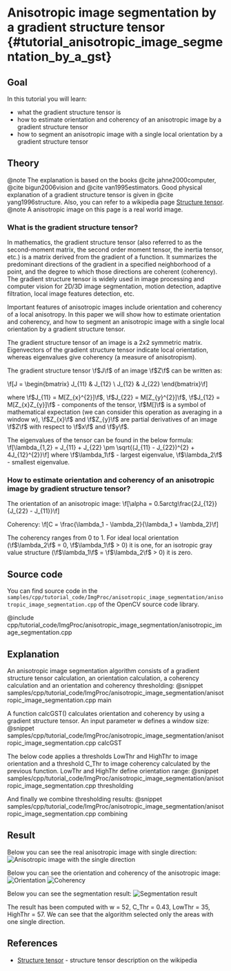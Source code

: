 Anisotropic image segmentation by a gradient structure tensor {#tutorial_anisotropic_image_segmentation_by_a_gst}
==========================

Goal
----

In this tutorial you will learn:

-   what the gradient structure tensor is
-   how to estimate orientation and coherency of an anisotropic image by a gradient structure tensor
-   how to segment an anisotropic image with a single local orientation by a gradient structure tensor

Theory
------

@note The explanation is based on the books @cite jahne2000computer, @cite bigun2006vision and @cite van1995estimators. Good physical explanation of a gradient structure tensor is given in @cite yang1996structure. Also, you can refer to a wikipedia page [Structure tensor].
@note A anisotropic image on this page is a real world  image.

### What is the gradient structure tensor?

In mathematics, the gradient structure tensor (also referred to as the second-moment matrix, the second order moment tensor, the inertia tensor, etc.) is a matrix derived from the gradient of a function. It summarizes the predominant directions of the gradient in a specified neighborhood of a point, and the degree to which those directions are coherent (coherency). The gradient structure tensor is widely used in image processing and computer vision for 2D/3D image segmentation, motion detection, adaptive filtration, local image features detection, etc.

Important features of anisotropic images include orientation and coherency of a local anisotropy. In this paper we will show how to estimate orientation and coherency, and how to segment an anisotropic image with a single local orientation by a gradient structure tensor.

The gradient structure tensor of an image is a 2x2 symmetric matrix. Eigenvectors of the gradient structure tensor indicate local orientation, whereas eigenvalues give coherency (a measure of anisotropism).

The gradient structure tensor \f$J\f$ of an image \f$Z\f$ can be written as:

\f[J = \begin{bmatrix}
J_{11} & J_{12}  \\
J_{12} & J_{22}
\end{bmatrix}\f]

where \f$J_{11} = M[Z_{x}^{2}]\f$, \f$J_{22} = M[Z_{y}^{2}]\f$, \f$J_{12} = M[Z_{x}Z_{y}]\f$ - components of the tensor, \f$M[]\f$ is a symbol of mathematical expectation (we can consider this operation as averaging in a window w), \f$Z_{x}\f$ and \f$Z_{y}\f$ are partial derivatives of an image \f$Z\f$ with respect to \f$x\f$ and \f$y\f$.

The eigenvalues of the tensor can be found in the below formula:
\f[\lambda_{1,2} = J_{11} + J_{22} \pm \sqrt{(J_{11} - J_{22})^{2} + 4J_{12}^{2}}\f]
where \f$\lambda_1\f$ - largest eigenvalue, \f$\lambda_2\f$ - smallest eigenvalue.

### How to estimate orientation and coherency of an anisotropic image by gradient structure tensor?

The orientation of an anisotropic image:
\f[\alpha = 0.5arctg\frac{2J_{12}}{J_{22} - J_{11}}\f]

Coherency:
\f[C = \frac{\lambda_1 - \lambda_2}{\lambda_1 + \lambda_2}\f]

The coherency ranges from 0 to 1. For ideal local orientation (\f$\lambda_2\f$ = 0, \f$\lambda_1\f$ > 0) it is one, for an isotropic gray value structure (\f$\lambda_1\f$ = \f$\lambda_2\f$ > 0) it is zero.

Source code
-----------

You can find source code in the `samples/cpp/tutorial_code/ImgProc/anisotropic_image_segmentation/anisotropic_image_segmentation.cpp` of the OpenCV source code library.

@include cpp/tutorial_code/ImgProc/anisotropic_image_segmentation/anisotropic_image_segmentation.cpp

Explanation
-----------
An anisotropic image segmentation algorithm consists of a gradient structure tensor calculation, an orientation calculation, a coherency calculation and an orientation and coherency thresholding:
@snippet samples/cpp/tutorial_code/ImgProc/anisotropic_image_segmentation/anisotropic_image_segmentation.cpp main

A function calcGST() calculates orientation and coherency by using a gradient structure tensor. An input parameter w defines a window size:
@snippet samples/cpp/tutorial_code/ImgProc/anisotropic_image_segmentation/anisotropic_image_segmentation.cpp calcGST

The below code applies a thresholds LowThr and HighThr to image orientation and a threshold C_Thr to image coherency calculated by the previous function. LowThr and HighThr define orientation range:
@snippet samples/cpp/tutorial_code/ImgProc/anisotropic_image_segmentation/anisotropic_image_segmentation.cpp thresholding

And finally we combine thresholding results:
@snippet samples/cpp/tutorial_code/ImgProc/anisotropic_image_segmentation/anisotropic_image_segmentation.cpp combining

Result
------

Below you can see the real anisotropic image with single direction:
![Anisotropic image with the single direction](images/gst_input.jpg)

Below you can see the orientation and coherency of the anisotropic image:
![Orientation](images/gst_orientation.jpg)
![Coherency](images/gst_coherency.jpg)

Below you can see the segmentation result:
![Segmentation result](images/gst_result.jpg)

The result has been computed with w = 52, C_Thr = 0.43, LowThr = 35, HighThr = 57. We can see that the algorithm selected only the areas with one single direction.

References
------
- [Structure tensor] - structure tensor description on the wikipedia

<!-- invisible references list -->
[Structure tensor]: https://en.wikipedia.org/wiki/Structure_tensor
